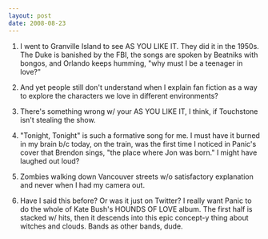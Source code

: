 ```yaml
---
layout: post
date: 2008-08-23
--- 
```


1. I went to Granville Island to see AS YOU LIKE IT. They did it in the 1950s. The Duke is banished by the FBI, the songs are spoken by Beatniks with bongos, and Orlando keeps humming, "why must I be a teenager in love?" 

2. And yet people still don't understand when I explain fan fiction as a way to explore the characters we love in different environments?

3. There's something wrong w/ your AS YOU LIKE IT, I think, if Touchstone isn't stealing the show. 

4. "Tonight, Tonight" is such a formative song for me. I must have it burned in my brain b/c today, on the train, was the first time I noticed in Panic's cover that Brendon sings, "the place where Jon was born." I might have laughed out loud? 

5. Zombies walking down Vancouver streets w/o satisfactory explanation and never when I had my camera out. 

6. Have I said this before? Or was it just on Twitter? I really want Panic to do the whole of Kate Bush's HOUNDS OF LOVE album. The first half is stacked w/ hits, then it descends into this epic concept-y thing about witches and clouds. Bands as other bands, dude.
